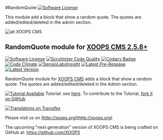 #RandomQuote
[![Software License](https://img.shields.io/badge/license-GPL-brightgreen.svg?style=flat)](LICENSE) 

This module add a block that show a random quote. The quotes are added/edited/deleted in the admin section.


![alt XOOPS CMS](http://xoops.org/images/logoXoops4GithubRepository.png)
## RandomQuote module for [XOOPS CMS 2.5.8+](https://xoops.org)
[![Software License](https://img.shields.io/badge/license-GPL-brightgreen.svg?style=flat)](LICENSE) 
[![Scrutinizer Code Quality](https://img.shields.io/scrutinizer/g/mambax7/randomquote.svg?style=flat)](https://scrutinizer-ci.com/g/mambax7/randomquote/?branch=master)
[![Codacy Badge](https://api.codacy.com/project/badge/grade/2d27c0023ee54f0b9ba2b5d17a68b2a5)](https://www.codacy.com/app/mambax7/randomquote)
[![Code Climate](https://img.shields.io/codeclimate/github/mambax7/randomquote.svg?style=flat)](https://codeclimate.com/github/mambax7/randomquote)
[![SensioLabsInsight](https://insight.sensiolabs.com/projects/bb99aca9-fd51-49e9-98ae-6fd9f51bc7a9/mini.png)](https://insight.sensiolabs.com/projects/bb99aca9-fd51-49e9-98ae-6fd9f51bc7a9)
[![Latest Pre-Resease](https://img.shields.io/github/tag/XoopsModules25x/randomquote.svg?style=flat)](https://github.com/XoopsModules25x/randomquote/tags/)
[![Latest Version](https://img.shields.io/github/release/XoopsModules25x/randomquote.svg?style=flat)](https://github.com/XoopsModules25x/randomquote/releases/)

RandomQuote module for [XOOPS CMS](http://xoops.org) adds a block that show a random quote. The quotes are added/edited/deleted in the Admin section.

[![Tutorial Available](http://xoops.org/images/tutorial-available-blue.svg)](https://www.gitbook.com/book/xoops/randomquote-tutorial/) Tutorial: see [here](https://www.gitbook.com/book/xoops/randomquote-tutorial/).
To contribute to the Tutorial, [fork it on GitHub](https://github.com/XoopsDocs/randomquote-tutorial)

[![Translations on Transifex](http://xoops.org/images/translations-transifex-blue.svg)](https://www.transifex.com/xoops) 

Please visit us on  [http://xoops.org](http://xoops.org)

The upcoming "next generation" version of XOOPS CMS is being crafted on GitHub at: https://github.com/XOOPS
